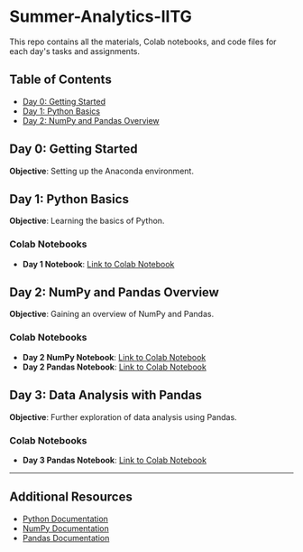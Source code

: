 # Summer-Analytics-IITG

This repo contains all the materials, Colab notebooks, and code files for each day's tasks and assignments.

## Table of Contents
- [Day 0: Getting Started](#day-0-getting-started)
- [Day 1: Python Basics](#day-1-python-basics)
- [Day 2: NumPy and Pandas Overview](#day-2-numpy-and-pandas-overview)

## Day 0: Getting Started

**Objective**: Setting up the Anaconda environment.

## Day 1: Python Basics

**Objective**: Learning the basics of Python.

### Colab Notebooks
- **Day 1 Notebook**: [Link to Colab Notebook](https://colab.research.google.com/drive/1UCtvFJBOQJROzyaWC9uFyohiGVj-hOP9#scrollTo=PNgekHKUZr5a)

## Day 2: NumPy and Pandas Overview

**Objective**: Gaining an overview of NumPy and Pandas.

### Colab Notebooks
- **Day 2 NumPy Notebook**: [Link to Colab Notebook](https://colab.research.google.com/drive/15yuRq0QtXPtOuGUSCNWOSh71E5zWVldk)
- **Day 2 Pandas Notebook**: [Link to Colab Notebook](#)

## Day 3: Data Analysis with Pandas

**Objective**: Further exploration of data analysis using Pandas.

### Colab Notebooks
- **Day 3 Pandas Notebook**: [Link to Colab Notebook](#)

---

## Additional Resources
- [Python Documentation](https://docs.python.org/3/)
- [NumPy Documentation](https://numpy.org/doc/)
- [Pandas Documentation](https://pandas.pydata.org/pandas-docs/stable/)

